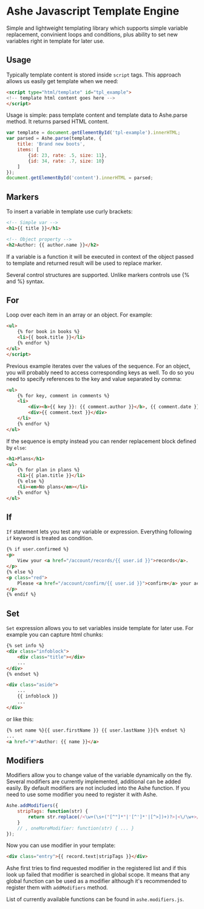 # Ashe Javascript Template Engine

Simple and lightweight templating library which supports simple variable replacement, convinient loops and conditions, plus ability to set new variables right in template for later use. 

## Usage

Typically template content is stored inside `script` tags. This approach allows us easily get template when we need:

```html
<script type="html/template" id="tpl_example">
<!-- template html content goes here -->
</script>
```

Usage is simple: pass template content and template data to Ashe.parse method. It returns parsed HTML content.

```javascript
var template = document.getElementById('tpl-example').innerHTML;
var parsed = Ashe.parse(template, {
    title: 'Brand new boots',
    items: [
        {id: 23, rate: .5, size: 11},
        {id: 34, rate: .7, size: 10}
    ]
});
document.getElementById('content').innerHTML = parsed;
```

## Markers

To insert a variable in template use curly brackets:

```html
<!-- Simple var -->
<h1>{{ title }}</h1>

<!-- Object property -->
<h2>Author: {{ author.name }}</h2>
```

If a variable is a function it will be executed in context of the object passed to template and returned result will be used to replace marker.


Several control structures are supported. Unlike markers controls use {% and %} syntax.

## For

Loop over each item in an array or an object. For example:

```html
<ul>
    {% for book in books %}
    <li>{{ book.title }}</li>
    {% endfor %}
</ul>
</script>
```

Previous example iterates over the values of the sequence. For an object, you will probably need to access corresponding keys as well. To do so you need to specify references to the key and value separated by comma:

```html
<ul>
    {% for key, comment in comments %}
    <li>
        <div><b>{{ key }}: {{ comment.author }}</b>, {{ comment.date }}</div>
        <div>{{ comment.text }}</div>
    </li>
    {% endfor %}
</ul>
```

If the sequence is empty instead you can render replacement block defined by `else`:

```html
<h1>Plans</h1>
<ul>
    {% for plan in plans %}
    <li>{{ plan.title }}</li>
    {% else %}
    <li><em>No plans</em></li>
    {% endfor %}
</ul>
```

## If

`If` statement lets you test any variable or expression. Everything following `if` keyword is treated as condition.

```html
{% if user.confirmed %}
<p>
    View your <a href="/account/records/{{ user.id }}">records</a>.
</p>
{% else %}
<p class="red">
    Please <a href="/account/confirm/{{ user.id }}">confirm</a> your account.
</p>
{% endif %}
```

## Set

`Set` expression allows you to set variables inside template for later use. For example you can capture html chunks:

```html
{% set info %}
<div class="infoblock">
    <div class="title"></div>
    ...
</div>
{% endset %}

<div class="aside">
    ...
    {{ infoblock }}
    ...
</div>
```

or like this:

```html
{% set name %}{{ user.firstName }} {{ user.lastName }}{% endset %}
...
<a href="#">Author: {{ name }}</a>
```

## Modifiers

Modifiers allow you to change value of the variable dynamically on the fly. Several modifiers are currently implemented, additional can be added easily. By default modifiers are not included into the Ashe function. If you need to use some modifier you need to register it with Ashe.

```javascript
Ashe.addModifiers({
    stripTags: function(str) {
        return str.replace(/<\w+(\s+("[^"]*"|'[^']*'|[^>])+)?>|<\/\w+>/gi, '');
    }
    // , oneMoreModifier: function(str) { ... }
});
```

Now you can use modifier in your template:

```html
<div class="entry">{{ record.text|stripTags }}</div>
```

Ashe first tries to find requested modifier in the registered list and if this look up failed that modifier is searched in global scope. It means that any global function can be used as a modifier although it's recommended to register them with `addModifiers` method.

List of currently available functions can be found in `ashe.modifiers.js`.